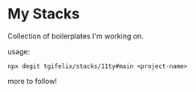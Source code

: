 # My Stacks

Collection of boilerplates I'm working on.

usage:

```shell
npx degit tgifelix/stacks/11ty#main <project-name>
```

more to follow!
